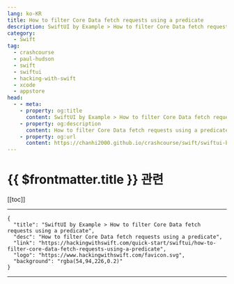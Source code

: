 ```yaml
---
lang: ko-KR
title: How to filter Core Data fetch requests using a predicate
description: SwiftUI by Example > How to filter Core Data fetch requests using a predicate
category:
  - Swift
tag: 
  - crashcourse
  - paul-hudson
  - swift
  - swiftui
  - hacking-with-swift
  - xcode
  - appstore
head:
  - - meta:
    - property: og:title
      content: SwiftUI by Example > How to filter Core Data fetch requests using a predicate
    - property: og:description
      content: How to filter Core Data fetch requests using a predicate
    - property: og:url
      content: https://chanhi2000.github.io/crashcourse/swift/swiftui-by-example/21-data/how-to-filter-core-data-fetch-requests-using-a-predicate.html
---
```


# {{ $frontmatter.title }} 관련

[[toc]]

---

```component VPCard
{
  "title": "SwiftUI by Example > How to filter Core Data fetch requests using a predicate",
  "desc": "How to filter Core Data fetch requests using a predicate",
  "link": "https://hackingwithswift.com/quick-start/swiftui/how-to-filter-core-data-fetch-requests-using-a-predicate",
  "logo": "https://www.hackingwithswift.com/favicon.svg",
  "background": "rgba(54,94,226,0.2)"
}
```

---

<TagLinks />